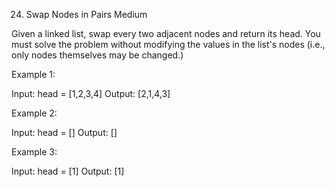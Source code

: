 24. Swap Nodes in Pairs
Medium

Given a linked list, swap every two adjacent nodes and return its head. You must solve the problem without modifying the values in the list's nodes (i.e., only nodes themselves may be changed.)

 

Example 1:

Input: head = [1,2,3,4]
Output: [2,1,4,3]

Example 2:

Input: head = []
Output: []

Example 3:

Input: head = [1]
Output: [1]